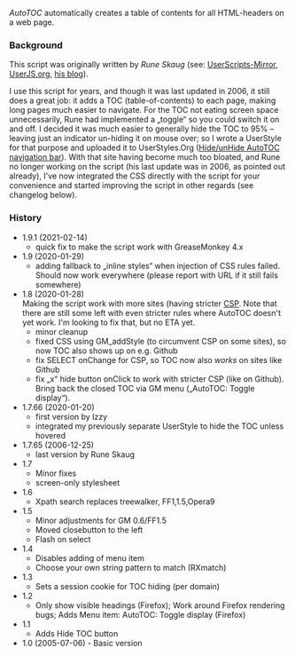 *AutoTOC* automatically creates a table of contents for all HTML-headers on a web page.

### Background
This script was originally written by *Rune Skaug* (see: [UserScripts-Mirror](http://userscripts-mirror.org/scripts/show/1301), [UserJS.org](http://userjs.org/scripts/browser/enhancements/auto-toc), [his blog](https://electricdevelopment.blogspot.com/)).

I use this script for years, and though it was last updated in 2006, it still does a great job: it adds a TOC (table-of-contents) to each page, making long pages much easier to navigate. For the TOC not eating screen space unnecessarily, Rune had implemented a „toggle“ so you could switch it on and off. I decided it was much easier to generally hide the TOC to 95% – leaving just an indicator un-hiding it on mouse over; so I wrote a UserStyle for that purpose and uploaded it to UserStyles.Org ([Hide/unHide AutoTOC navigation bar](https://userstyles.org/styles/22265/hide-unhide-autotoc-navigation-bar)). With that site having become much too bloated, and Rune no longer working on the script (his last update was in 2006, as pointed out already), I've now integrated the CSS directly with the script for your convenience and started improving the script in other regards (see changelog below).

### History
* 1.9.1 (2021-02-14)
    - quick fix to make the script work with GreaseMonkey 4.x
* 1.9 (2020-01-29)
    - adding fallback to „inline styles“ when injection of CSS rules failed. Should now work everywhere (please report with URL if it still fails somewhere)
* 1.8 (2020-01-28)  
  Making the script work with more sites (having stricter [CSP](https://en.wikipedia.org/wiki/Content_Security_Policy). Note that there are still some left with even stricter rules where AutoTOC doesn't yet work. I'm looking to fix that, but no ETA yet.
    - minor cleanup
    - fixed CSS using GM_addStyle (to circumvent CSP on some sites), so now TOC also shows up on e.g. Github
    - fix SELECT onChange for CSP, so TOC now also *works* on sites like Github
    - fix „x“ hide button onClick to work with stricter CSP (like on Github). Bring back the closed TOC via GM menu („AutoTOC: Toggle display“).
* 1.7.66 (2020-01-20)
    - first version by Izzy
    - integrated my previously separate UserStyle to hide the TOC unless hovered
* 1.7.65 (2006-12-25)
    - last version by Rune Skaug
* 1.7
    - Minor fixes
    - screen-only stylesheet
* 1.6
    - Xpath search replaces treewalker, FF1,1.5,Opera9
* 1.5
    - Minor adjustments for GM 0.6/FF1.5
    - Moved closebutton to the left
    - Flash on select
* 1.4
    - Disables adding of menu item
    - Choose your own string pattern to match (RXmatch)
* 1.3
    - Sets a session cookie for TOC hiding (per domain)
* 1.2 
    - Only show visible headings (Firefox); Work around Firefox rendering bugs; Adds Menu item: AutoTOC: Toggle display (Firefox)
* 1.1
    - Adds Hide TOC button
* 1.0 (2005-07-06) - Basic version
